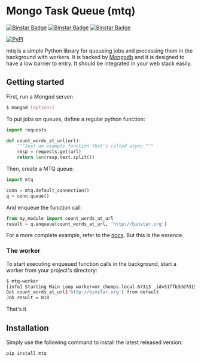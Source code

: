 Mongo Task Queue (mtq)
========================

[![Binstar Badge](https://alpha.binstar.org/binstar/mtq/badges/build.svg?branch=master)](https://binstar.org/binstar/mtq/builds)
[![Binstar Badge](https://alpha.binstar.org/binstar/mtq/badges/version.svg)](https://binstar.org/binstar/mtq)
[![Binstar Badge](https://alpha.binstar.org/binstar/mtq/badges/installer/conda.svg)](https://conda.binstar.org/binstar)

[![PyPI][pypi.png]][pypi]


mtq is a simple Python library for queueing jobs and processing them in the background with workers. 
It is backed by [Mongodb][m] and it is designed to have a low barrier to entry. 
It should be integrated in your web stack easily.

## Getting started

First, run a Mongod server:

```bash
$ mongod [options]
```

To put jobs on queues, define a regular python function:

```python
import requests

def count_words_at_url(url):
    """Just an example function that's called async."""
    resp = requests.get(url)
    return len(resp.text.split())
```

Then, create a MTQ queue:

```python
import mtq

conn = mtq.default_connection()
q = conn.queue()
```


And enqueue the function call:

```python
from my_module import count_words_at_url
result = q.enqueue(count_words_at_url, 'http://binstar.org')
```

For a more complete example, refer to the [docs][d].  But this is the essence.


### The worker

To start executing enqueued function calls in the background, start a worker
from your project's directory:

```bash
$ mtq-worker 
[info] Starting Main Loop worker=mr_chomps.local.67313 _id=51ffb3dd7d150a06f28b1e11
Got count_words_at_url('http://binstar.org') from default
Job result = 818
```

That's it.


## Installation

Simply use the following command to install the latest released version:

    pip install mtq


[mtq.png]: https://secure.travis-ci.org/srossross/mtq.png?branch=master
[travis]: https://secure.travis-ci.org/srossross/mtq

[coveralls.png]: https://coveralls.io/repos/srossross/mtq/badge.png?branch=master
[coveralls]: https://coveralls.io/r/srossross/mtq?branch=master

[pypi.png]: https://pypip.in/v/mtq/badge.png
[pypi]: https://crate.io/packages/mtq

[m]: http://www.mongodb.org/
[d]: http://example.com

